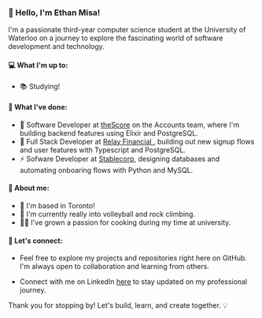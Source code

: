 ### 👋 Hello, I'm Ethan Misa!

I'm a passionate third-year computer science student at the University of Waterloo on a journey to explore the fascinating world of software development and technology.

#### 💻 What I'm up to:

- 📚 Studying!

#### 🔭 What I've done:
- 🏈 Software Developer at [theScore](https://www.thescore.com/) on the Accounts team, where I'm building backend features using Elixir and PostgreSQL.
- 💸 Full Stack Developer at [Relay Financial
](https://relayfi.com/), building out new signup flows and user features with Typescript and PostgreSQL.
- ⚡ Sofware Developer at [Stablecorp](https://www.stablecorp.ca/), designing databases and automating onboaring flows with Python and MySQL.

#### 🧗 About me:

- 🍁 I'm based in Toronto!
- 🏐 I'm currently really into volleyball and rock climbing.
- 👨‍🍳 I've grown a passion for cooking during my time at university.
  
#### 🚀 Let's connect:

- Feel free to explore my projects and repositories right here on GitHub. I'm always open to collaboration and learning from others.

- Connect with me on LinkedIn [here](https://www.linkedin.com/in/ethanmisa/) to stay updated on my professional journey.

Thank you for stopping by! Let's build, learn, and create together. 💡

<!--
**EthanMisa/ethanmisa** is a ✨ _special_ ✨ repository because its `README.md` (this file) appears on your GitHub profile.

Here are some ideas to get you started:

- 🔭 I’m currently working on ...
- 🌱 I’m currently learning ...
- 👯 I’m looking to collaborate on ...
- 🤔 I’m looking for help with ...
- 💬 Ask me about ...
- 📫 How to reach me: ...
- 😄 Pronouns: ...
- ⚡ Fun fact: ...
-->
